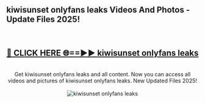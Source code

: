 <h2>kiwisunset onlyfans leaks Videos And Photos - Update Files 2025!</h2>
<br>
<div align="center">
<h2><a href="https://top-ai-tools.click/QrbHav" rel="nofollow">🔴 CLICK HERE 🌐==►► kiwisunset onlyfans leaks</a></h2>
<br>
Get kiwisunset onlyfans leaks and all content. Now you can access all videos and pictures of kiwisunset onlyfans leaks. New Updated Files 2025!
<br>
<br>
<a href="https://top-ai-tools.click/QrbHav" rel="nofollow" data-target="animated-image.originalLink"><img src="https://i.ibb.co.com/WyWwxjT/player-gif2.gif" alt="kiwisunset onlyfans leaks" style="max-width: 100%; display: inline-block;" data-target="animated-image.originalImage"></a>
</div>
<br>